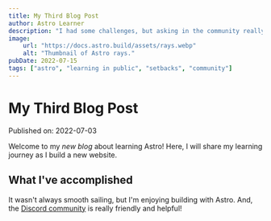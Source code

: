 ```yaml
---
title: My Third Blog Post
author: Astro Learner
description: "I had some challenges, but asking in the community really helped!"
image:
    url: "https://docs.astro.build/assets/rays.webp"
    alt: "Thumbnail of Astro rays."
pubDate: 2022-07-15
tags: ["astro", "learning in public", "setbacks", "community"]
---
```

# My Third Blog Post

Published on: 2022-07-03

Welcome to my _new blog_ about learning Astro! Here, I will share my learning journey as I build a new website.

## What I've accomplished
It wasn't always smooth sailing, but I'm enjoying building with Astro. And, the [Discord community](https://astro.build/chat) is really friendly and helpful!